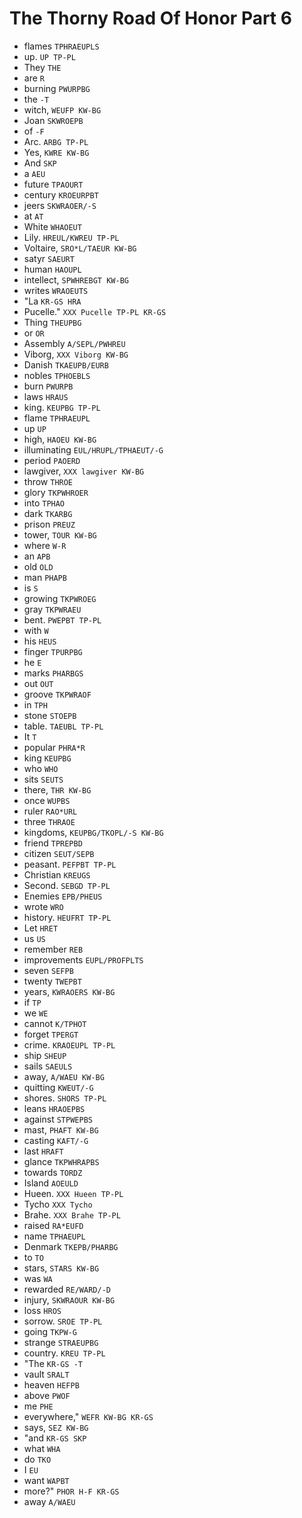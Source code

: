 # The Thorny Road Of Honor Part 6

* flames `TPHRAEUPLS`
* up. `UP TP-PL`
* They `THE`
* are `R`
* burning `PWURPBG`
* the `-T`
* witch, `WEUFP KW-BG`
* Joan `SKWROEPB`
* of `-F`
* Arc. `ARBG TP-PL`
* Yes, `KWRE KW-BG`
* And `SKP`
* a `AEU`
* future `TPAOURT`
* century `KROEURPBT`
* jeers `SKWRAOER/-S`
* at `AT`
* White `WHAOEUT`
* Lily. `HREUL/KWREU TP-PL`
* Voltaire, `SRO*L/TAEUR KW-BG`
* satyr `SAEURT`
* human `HAOUPL`
* intellect, `SPWHREBGT KW-BG`
* writes `WRAOEUTS`
* "La `KR-GS HRA`
* Pucelle." `XXX Pucelle TP-PL KR-GS`
* Thing `THEUPBG`
* or `OR`
* Assembly `A/SEPL/PWHREU`
* Viborg, `XXX Viborg KW-BG`
* Danish `TKAEUPB/EURB`
* nobles `TPHOEBLS`
* burn `PWURPB`
* laws `HRAUS`
* king. `KEUPBG TP-PL`
* flame `TPHRAEUPL`
* up `UP`
* high, `HAOEU KW-BG`
* illuminating `EUL/HRUPL/TPHAEUT/-G`
* period `PAOERD`
* lawgiver, `XXX lawgiver KW-BG`
* throw `THROE`
* glory `TKPWHROER`
* into `TPHAO`
* dark `TKARBG`
* prison `PREUZ`
* tower, `TOUR KW-BG`
* where `W-R`
* an `APB`
* old `OLD`
* man `PHAPB`
* is `S`
* growing `TKPWROEG`
* gray `TKPWRAEU`
* bent. `PWEPBT TP-PL`
* with `W`
* his `HEUS`
* finger `TPURPBG`
* he `E`
* marks `PHARBGS`
* out `OUT`
* groove `TKPWRAOF`
* in `TPH`
* stone `STOEPB`
* table. `TAEUBL TP-PL`
* It `T`
* popular `PHRA*R`
* king `KEUPBG`
* who `WHO`
* sits `SEUTS`
* there, `THR KW-BG`
* once `WUPBS`
* ruler `RAO*URL`
* three `THRAOE`
* kingdoms, `KEUPBG/TKOPL/-S KW-BG`
* friend `TPREPBD`
* citizen `SEUT/SEPB`
* peasant. `PEFPBT TP-PL`
* Christian `KREUGS`
* Second. `SEBGD TP-PL`
* Enemies `EPB/PHEUS`
* wrote `WRO`
* history. `HEUFRT TP-PL`
* Let `HRET`
* us `US`
* remember `REB`
* improvements `EUPL/PROFPLTS`
* seven `SEFPB`
* twenty `TWEPBT`
* years, `KWRAOERS KW-BG`
* if `TP`
* we `WE`
* cannot `K/TPHOT`
* forget `TPERGT`
* crime. `KRAOEUPL TP-PL`
* ship `SHEUP`
* sails `SAEULS`
* away, `A/WAEU KW-BG`
* quitting `KWEUT/-G`
* shores. `SHORS TP-PL`
* leans `HRAOEPBS`
* against `STPWEPBS`
* mast, `PHAFT KW-BG`
* casting `KAFT/-G`
* last `HRAFT`
* glance `TKPWHRAPBS`
* towards `TORDZ`
* Island `AOEULD`
* Hueen. `XXX Hueen TP-PL`
* Tycho `XXX Tycho`
* Brahe. `XXX Brahe TP-PL`
* raised `RA*EUFD`
* name `TPHAEUPL`
* Denmark `TKEPB/PHARBG`
* to `TO`
* stars, `STARS KW-BG`
* was `WA`
* rewarded `RE/WARD/-D`
* injury, `SKWRAOUR KW-BG`
* loss `HROS`
* sorrow. `SROE TP-PL`
* going `TKPW-G`
* strange `STRAEUPBG`
* country. `KREU TP-PL`
* "The `KR-GS -T`
* vault `SRALT`
* heaven `HEFPB`
* above `PWOF`
* me `PHE`
* everywhere," `WEFR KW-BG KR-GS`
* says, `SEZ KW-BG`
* "and `KR-GS SKP`
* what `WHA`
* do `TKO`
* I `EU`
* want `WAPBT`
* more?" `PHOR H-F KR-GS`
* away `A/WAEU`
